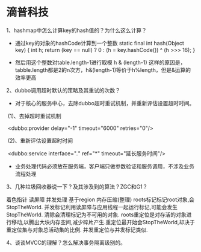 # 滴普科技

1、hashmap中怎么计算key的hash值的？为什么这么计算？

- 通过key的对象的hashCode计算到一个整数
      static final int hash(Object key) {
              int h;
              return (key == null) ? 0 : (h = key.hashCode()) ^ (h >>> 16);
      }

- 然后用这个整数对table.length-1进行取模
      h & (length-1)
  这样的原因是，tabble.length都是2的n次方，h&(length-1)等价于h%length，但是&运算的效率更高

2、dubbo调用超时默认的策略及其重试的次数？

- 对于核心的服务中心，去除dubbo超时重试机制，并重新评估设置超时时间。

​                            (1)、去掉超时重试机制  

​                                  <dubbo:provider delay="-1" timeout="6000"  retries="0"/> 

​                            (2)、重新评估设置超时时间

​                                <dubbo:service interface="*.*" ref="*"  timeout="延长服务时间"/>

- 业务处理代码必须放在服务端，客户端只做参数验证和服务调用，不涉及业务流程处理

3、几种垃圾回收器说一下？及其涉及到的算法？ZGC和G1？

着色指针
读屏障
并发处理
基于region
内存压缩(整理)
roots标记标记root对象,会StopTheWorld.
并发标记利用读屏障与应用线程一起运行标记,可能会发生StopTheWorld.
清除会清理标记为不可用的对象.
roots重定位是对存活的对象进行移动,以腾出大块内存空间,减少碎片产生.重定位最开始会StopTheWorld,却决于重定位集与对象总活动集的比例.
并发重定位与并发标记类似.

4、谈谈MVCC的理解？怎么解决事务隔离级别的。

